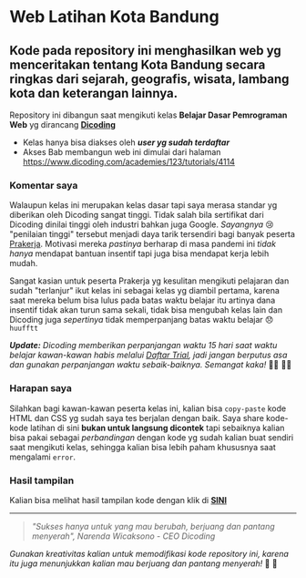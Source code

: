 # Web Latihan Kota Bandung
## Kode pada repository ini menghasilkan web yg menceritakan tentang Kota Bandung secara ringkas dari sejarah, geografis, wisata, lambang kota dan keterangan lainnya.

Repository ini dibangun saat mengikuti kelas **Belajar Dasar Pemrograman Web** yg dirancang **[Dicoding](https://www.dicoding.com)**
- Kelas hanya bisa diakses oleh _**user yg sudah terdaftar**_
- Akses Bab membangun web ini dimulai dari halaman https://www.dicoding.com/academies/123/tutorials/4114

### Komentar saya
Walaupun kelas ini merupakan kelas dasar tapi saya merasa standar yg diberikan oleh Dicoding sangat tinggi. Tidak salah bila sertifikat dari Dicoding dinilai tinggi oleh industri bahkan juga Google.
_Sayangnya_ :cry: "penilaian tinggi" tersebut menjadi daya tarik tersendiri bagi banyak peserta [Prakerja](https://www.prakerja.go.id). Motivasi mereka _pastinya_ berharap di masa pandemi ini _tidak hanya_ mendapat bantuan insentif tapi juga bisa mendapat kerja lebih mudah.

Sangat kasian untuk peserta Prakerja yg kesulitan mengikuti pelajaran dan sudah "terlanjur" ikut kelas ini sebagai kelas yg diambil pertama, karena saat mereka belum bisa lulus pada batas waktu belajar itu artinya dana insentif tidak akan turun sama sekali, tidak bisa mengubah kelas lain dan Dicoding juga _sepertinya_ tidak memperpanjang batas waktu belajar :disappointed:`huufftt`

_**Update:** Dicoding memberikan perpanjangan waktu 15 hari saat waktu belajar kawan-kawan habis melalui [Daftar Trial](https://www.dicoding.com/academies/subscriptions), jadi jangan berputus asa dan gunakan perpanjangan waktu sebaik-baiknya. Semangat kaka!_ :running_woman: :running_man:

### Harapan saya
Silahkan bagi kawan-kawan peserta kelas ini, kalian bisa `copy-paste` kode HTML dan CSS yg sudah saya tes berjalan dengan baik.
Saya share kode-kode latihan di sini **bukan untuk langsung dicontek** tapi sebaiknya kalian bisa pakai sebagai _perbandingan_ dengan kode yg sudah kalian buat sendiri saat mengikuti kelas, sehingga kalian bisa lebih paham khususnya saat mengalami `error`.

### Hasil tampilan
Kalian bisa melihat hasil tampilan kode dengan klik di **[SINI](https://htmlpreview.github.io/?https://github.com/dilandp/web-dasar-dicoding/blob/master/index.html)** 

---
>_"Sukses hanya untuk yang mau berubah, berjuang dan pantang menyerah", Narenda Wicaksono - CEO Dicoding_

_Gunakan kreativitas kalian untuk memodifikasi kode repository ini, karena itu juga menunjukkan kalian mau berjuang dan pantang menyerah!_ :punch: :love_you_gesture:
